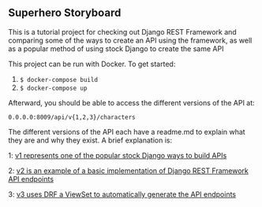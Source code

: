 ## Superhero Storyboard

This is a tutorial project for checking out Django REST Framework and comparing some of the ways to create an API using the framework, as well as a popular method of using stock Django to create the same API

This project can be run with Docker. To get started:

1. `$ docker-compose build`
2. `$ docker-compose up`

Afterward, you should be able to access the different versions of the API at:

`0.0.0.0:8009/api/v{1,2,3}/characters`

The different versions of the API each have a readme.md to explain what they are and why they exist.
A brief explanation is:

1: [v1 represents one of the popular stock Django ways to build APIs](/api/v1/readme.md)

2: [v2 is an example of a basic implementation of Django REST Framework API endpoints](/api/v2/readme.md)

3: [v3 uses DRF a ViewSet to automatically generate the API endpoints](/api/v3/readme.md)
